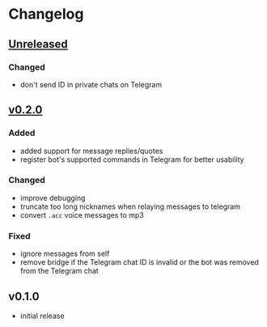 # Changelog

## [Unreleased]

### Changed

- don't send ID in private chats on Telegram

## [v0.2.0]

### Added

- added support for message replies/quotes
- register bot's supported commands in Telegram for better usability

### Changed

- improve debugging
- truncate too long nicknames when relaying messages to telegram
- convert `.acc` voice messages to mp3

### Fixed

- ignore messages from self
- remove bridge if the Telegram chat ID is invalid or the bot was removed from the Telegram chat

## v0.1.0

- initial release


[Unreleased]: https://github.com/simplebot-org/simplebot_tggroups/compare/v0.2.0...HEAD
[v0.2.0]: https://github.com/simplebot-org/simplebot_tggroups/compare/v0.1.0...v0.2.0
